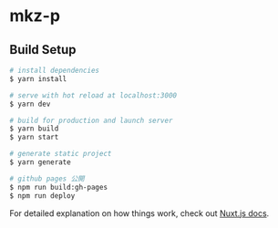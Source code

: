 # mkz-p

## Build Setup

```bash
# install dependencies
$ yarn install

# serve with hot reload at localhost:3000
$ yarn dev

# build for production and launch server
$ yarn build
$ yarn start

# generate static project
$ yarn generate

# github pages 公開
$ npm run build:gh-pages
$ npm run deploy
```

For detailed explanation on how things work, check out [Nuxt.js docs](https://nuxtjs.org).
